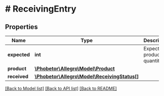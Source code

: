 # # ReceivingEntry

## Properties

Name | Type | Description | Notes
------------ | ------------- | ------------- | -------------
**expected** | **int** | Expected product quantity. | [optional]
**product** | [**\Phobetor\Allegro\Model\Product**](Product.md) |  | [optional]
**received** | [**\Phobetor\Allegro\Model\ReceivingStatus[]**](ReceivingStatus.md) |  | [optional]

[[Back to Model list]](../../README.md#models) [[Back to API list]](../../README.md#endpoints) [[Back to README]](../../README.md)
